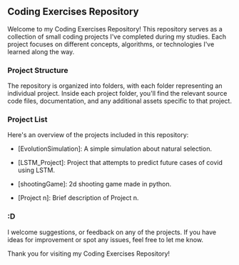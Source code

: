 ## Coding Exercises Repository

Welcome to my Coding Exercises Repository! This repository serves as a collection of small coding projects I've completed during my studies.
Each project focuses on different concepts, algorithms, or technologies I've learned along the way.

### Project Structure

The repository is organized into folders, with each folder representing an individual project.
Inside each project folder, you'll find the relevant source code files, documentation, and any additional assets specific to that project.

### Project List

Here's an overview of the projects included in this repository:

- [EvolutionSimulation]: A simple simulation about natural selection.
- [LSTM_Project]: Project that attempts to predict future cases of covid using LSTM.
- [shootingGame]: 2d shooting game made in python.

- [Project n]: Brief description of Project n.

### :D

I welcome suggestions, or feedback on any of the projects.
If you have ideas for improvement or spot any issues, feel free to let me know.

Thank you for visiting my Coding Exercises Repository!

